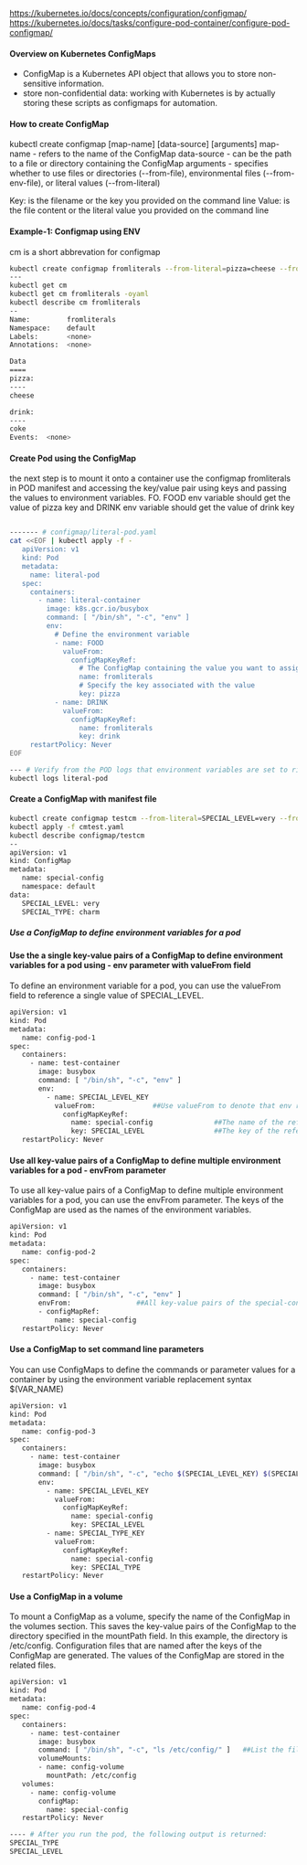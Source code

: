 https://kubernetes.io/docs/concepts/configuration/configmap/
https://kubernetes.io/docs/tasks/configure-pod-container/configure-pod-configmap/


#### Overview on Kubernetes ConfigMaps
- ConfigMap is a Kubernetes API object that allows you to store non-sensitive information.
- store non-confidential data: working with Kubernetes is by actually storing these scripts as configmaps for automation.

#### How to create ConfigMap

kubectl create configmap [map-name] [data-source] [arguments]
map-name - refers to the name of the ConfigMap
data-source - can be the path to a file or directory containing the ConfigMap
arguments - specifies whether to use files or directories (--from-file), environmental files (--from-env-file), or literal values (--from-literal)

Key: is the filename or the key you provided on the command line
Value: is the file content or the literal value you provided on the command line

#### Example-1: Configmap using ENV
cm is a short abbrevation for configmap

``````sh
kubectl create configmap fromliterals --from-literal=pizza=cheese --from-literal=drink=coke
---
kubectl get cm
kubectl get cm fromliterals -oyaml
kubectl describe cm fromliterals
--
Name:         fromliterals
Namespace:    default
Labels:       <none>
Annotations:  <none>

Data
====
pizza:
----
cheese

drink:
----
coke
Events:  <none>
``````

#### Create Pod using the ConfigMap
the next step is to mount it onto a container
use the configmap fromliterals in POD manifest and accessing the key/value pair using keys and passing the values to environment variables.
FO.
FOOD env variable should get the value of pizza key and DRINK env variable should get the value of drink key
``````sh

------- # configmap/literal-pod.yaml
cat <<EOF | kubectl apply -f -
   apiVersion: v1
   kind: Pod
   metadata:
     name: literal-pod
   spec:
     containers:
       - name: literal-container
         image: k8s.gcr.io/busybox
         command: [ "/bin/sh", "-c", "env" ]
         env:
           # Define the environment variable
           - name: FOOD
             valueFrom:
               configMapKeyRef:
                 # The ConfigMap containing the value you want to assign to SPECIAL_LEVEL_KEY
                 name: fromliterals
                 # Specify the key associated with the value
                 key: pizza
           - name: DRINK
             valueFrom: 
               configMapKeyRef: 
                 name: fromliterals
                 key: drink     
     restartPolicy: Never
EOF

--- # Verify from the POD logs that environment variables are set to right values
kubectl logs literal-pod

``````
#### Create a ConfigMap with manifest file

``````sh
kubectl create configmap testcm --from-literal=SPECIAL_LEVEL=very --from-literal=SPECIAL_TYPE=charm --dry-run=client -oyaml > cmtest.yaml
kubectl apply -f cmtest.yaml
kubectl describe configmap/testcm
--
apiVersion: v1
kind: ConfigMap
metadata:
   name: special-config
   namespace: default
data:
   SPECIAL_LEVEL: very
   SPECIAL_TYPE: charm

``````
##### Use a ConfigMap to define environment variables for a pod

#### Use the a single key-value pairs of a ConfigMap to define environment variables for a pod using -  env parameter with valueFrom field
To define an environment variable for a pod, you can use the valueFrom field to reference a single value of SPECIAL_LEVEL.
``````sh
apiVersion: v1
kind: Pod
metadata:
   name: config-pod-1
spec:
   containers:
     - name: test-container
       image: busybox
       command: [ "/bin/sh", "-c", "env" ]
       env:
         - name: SPECIAL_LEVEL_KEY
           valueFrom:              ##Use valueFrom to denote that env references the value of a ConfigMap. 
             configMapKeyRef:
               name: special-config               ##The name of the referenced ConfigMap. 
               key: SPECIAL_LEVEL                 ##The key of the referenced key-value pair. 
   restartPolicy: Never
``````
#### Use all key-value pairs of a ConfigMap to define multiple environment variables for a pod - envFrom parameter
To use all key-value pairs of a ConfigMap to define multiple environment variables for a pod, you can use the envFrom parameter. The keys of the ConfigMap are used as the names of the environment variables.
``````sh
apiVersion: v1
kind: Pod
metadata:
   name: config-pod-2
spec:
   containers:
     - name: test-container
       image: busybox
       command: [ "/bin/sh", "-c", "env" ]
       envFrom:                ##All key-value pairs of the special-config ConfigMap are referenced. 
       - configMapRef:
           name: special-config
   restartPolicy: Never

``````
#### Use a ConfigMap to set command line parameters
You can use ConfigMaps to define the commands or parameter values for a container by using the environment variable replacement syntax $(VAR_NAME)

``````sh
apiVersion: v1
kind: Pod
metadata:
   name: config-pod-3
spec:
   containers:
     - name: test-container
       image: busybox
       command: [ "/bin/sh", "-c", "echo $(SPECIAL_LEVEL_KEY) $(SPECIAL_TYPE_KEY)" ]
       env:
         - name: SPECIAL_LEVEL_KEY
           valueFrom:
             configMapKeyRef:
               name: special-config
               key: SPECIAL_LEVEL
         - name: SPECIAL_TYPE_KEY
           valueFrom:
             configMapKeyRef:
               name: special-config
               key: SPECIAL_TYPE
   restartPolicy: Never

``````
#### Use a ConfigMap in a volume
To mount a ConfigMap as a volume, specify the name of the ConfigMap in the volumes section. This saves the key-value pairs of the ConfigMap to the directory specified in the mountPath field. In this example, the directory is /etc/config. Configuration files that are named after the keys of the ConfigMap are generated. The values of the ConfigMap are stored in the related files.

``````sh
apiVersion: v1
kind: Pod
metadata:
   name: config-pod-4
spec:
   containers:
     - name: test-container
       image: busybox
       command: [ "/bin/sh", "-c", "ls /etc/config/" ]   ##List the files in the directory. 
       volumeMounts:
       - name: config-volume
         mountPath: /etc/config
   volumes:
     - name: config-volume
       configMap:
         name: special-config
   restartPolicy: Never

---- # After you run the pod, the following output is returned:
SPECIAL_TYPE
SPECIAL_LEVEL

``````
